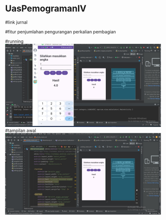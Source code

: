 # UasPemogramanIV
#link jurnal

#fitur
penjumlahan
pengurangan
perkalian
pembagian

#running
![alt text](https://github.com/nuranisa1208/UasPemogramanIV/blob/main/running.jpg?raw=true)
#tampilan awal
![alt text](https://github.com/nuranisa1208/UasPemogramanIV/blob/main/tampilan%20awal.jpg?raw=true)

